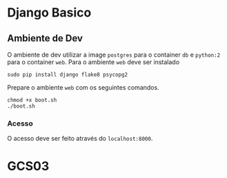 # Django Basico

## Ambiente de Dev

O ambiente de dev utilizar a image `postgres` para o container `db` e
`python:2` para o container `web`. Para o ambiente `web`
deve ser instalado

```
sudo pip install django flake8 psycopg2
```

Prepare o ambiente `web` com os seguintes
comandos.

```
chmod +x boot.sh
./boot.sh
```

### Acesso

O acesso deve ser feito através do `localhost:8000`.
# GCS03
